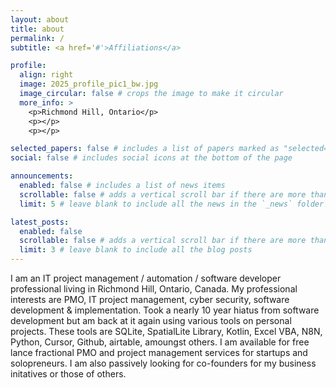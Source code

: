 ```yaml
---
layout: about
title: about
permalink: /
subtitle: <a href='#'>Affiliations</a>

profile:
  align: right
  image: 2025_profile_pic1_bw.jpg
  image_circular: false # crops the image to make it circular
  more_info: >
    <p>Richmond Hill, Ontario</p>
    <p></p>
    <p></p>

selected_papers: false # includes a list of papers marked as "selected={true}"
social: false # includes social icons at the bottom of the page

announcements:
  enabled: false # includes a list of news items
  scrollable: false # adds a vertical scroll bar if there are more than 3 news items
  limit: 5 # leave blank to include all the news in the `_news` folder

latest_posts:
  enabled: false
  scrollable: false # adds a vertical scroll bar if there are more than 3 new posts items
  limit: 3 # leave blank to include all the blog posts
---
```


I am an IT project management / automation / software developer professional living in Richmond Hill, Ontario, Canada. My professional interests are PMO, IT project management, cyber security, software development & implementation. 
Took a nearly 10 year hiatus from software development but am back at it again using various tools on personal projects. These tools are SQLite, SpatialLite Library, Kotlin, Excel VBA, N8N, Python, Cursor, Github, airtable, amoungst others. 
I am available for free lance fractional PMO and project management services for startups and solopreneurs. I am also passively looking for co-founders for my business initatives or those of others.


